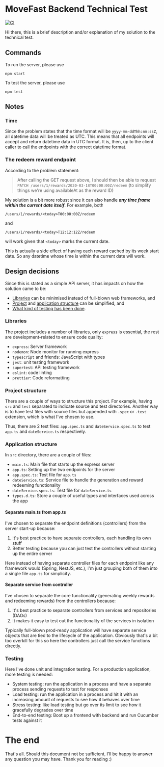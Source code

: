 # MoveFast Backend Technical Test

[![CI](https://github.com/aratare-jp/movefast-backend/actions/workflows/tests.yml/badge.svg)](https://github.com/aratare-jp/movefast-backend/actions/workflows/tests.yml)

Hi there, this is a brief description and/or explanation of my solution to the technical test.

## Commands

To run the server, please use

```
npm start
```

To test the server, please use

```
npm test
```

## Notes

### Time

Since the problem states that the time format will be `yyyy-mm-ddThh:mm:ssZ`, all datetime data will be treated as UTC.
This means that all endpoints will accept and return datetime data in UTC format. It is, then, up to the client caller
to call the endpoints with the correct datetime format.

### The redeem reward endpoint

According to the problem statement:

> After calling the GET request above, I should then be able to request
> `PATCH /users/1/rewards/2020-03-18T00:00:00Z/redeem` (to simplify things we're using availableAt as the reward ID)

My solution is a bit more robust since it can also handle _**any time frame within the current date itself**_. For
example, both

```
/users/1/rewards/<today>T00:00:00Z/redeem
```

and

```
/users/1/rewards/<today>T12:12:12Z/redeem
```

will work given that `<today>` marks the current date.

This is actually a side effect of having each reward cached by its week start date. So any datetime whose time is
within the current date will work.

## Design decisions

Since this is stated as a simple API server, it has impacts on how the solution came to be:

- [Libraries](#libraries) can be minimised instead of full-blown web frameworks, and
- [Project](#project-structure) and [application structure](#application-structure) can be simplified, and
- [What kind of testing has been done](#testing).

### Libraries

The project includes a number of libraries, only `express` is essential, the rest are development-related to ensure
code quality:

- `express`: Server framework
- `nodemon`: Node monitor for running express
- `typescript` and friends: JavaScript with types
- `jest`: unit testing framework
- `supertest`: API testing framework
- `eslint`: code linting
- `prettier`: Code reformatting

### Project structure

There are a couple of ways to structure this project. For example, having `src` and `test` separated to indicate source
and test directories. Another way is to have test files with source files but appended with `.spec` or `.test`
extension, which is what I've chosen to use.

Thus, there are 2 test files: `app.spec.ts` and `dateService.spec.ts` to test `app.ts` and `dateService.ts`
respectively.

### Application structure

In `src` directory, there are a couple of files:

- `main.ts`: Main file that starts up the express server
- `app.ts`: Setting up the two endpoints for the server
- `app.spec.ts`: Test file for `app.ts`
- `dateService.ts`: Service file to handle the generation and reward redeeming functionality
- `dateService.spec.ts`: Test file for `dateService.ts`
- `types.d.ts`: Store a couple of useful types and interfaces used across the app

#### Separate main.ts from app.ts

I've chosen to separate the endpoint definitions (controllers) from the server start-up because:

1. It's best practice to have separate controllers, each handling its own stuff
2. Better testing because you can just test the controllers without starting up the entire server

Here instead of having separate controller files for each endpoint like any framework would (Spring, NestJS, etc.),
I'm just grouping both of them into a single file `app.ts` for simplicity.

#### Separate service from controller

I've chosen to separate the core functionality (generating weekly rewards and redeeming rewards) from the controllers
because:

1. It's best practice to separate controllers from services and repositories (DAOs)
2. It makes it easy to test out the functionality of the services in isolation

Typically full-blown prod-ready application will have separate service objects that are tied to the lifecycle of the
application. Obviously that's a bit too overkill for this so here the controllers just call the service functions
directly.

### Testing

Here I've done unit and integration testing. For a production application, more testing is needed:

- System testing: run the application in a process and have a separate process sending requests to test for responses
- Load testing: run the application in a process and hit it with an increasing amount of requests to see how it behaves
  over time
- Stress testing: like load testing but go over its limit to see how it gracefully degrades over time
- End-to-end testing: Boot up a frontend with backend and run Cucumber tests against it

# The end

That's all. Should this document not be sufficient, I'll be happy to answer any question you may have. Thank you
for reading :)
